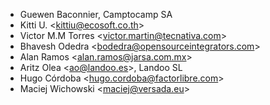 - Guewen Baconnier, Camptocamp SA
- Kitti U. \<<kittiu@ecosoft.co.th>\>
- Victor M.M Torres \<<victor.martin@tecnativa.com>\>
- Bhavesh Odedra \<<bodedra@opensourceintegrators.com>\>
- Alan Ramos \<<alan.ramos@jarsa.com.mx>\>
- Aritz Olea \<<ao@landoo.es>\>, Landoo SL
- Hugo Córdoba \<<hugo.cordoba@factorlibre.com>\>
- Maciej Wichowski \<<maciej@versada.eu>\>
